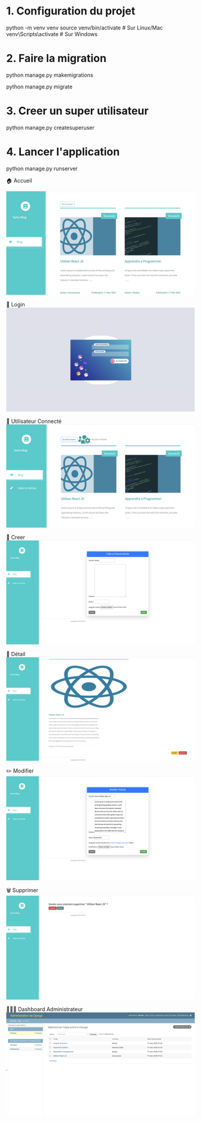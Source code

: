 # 1. Configuration du projet


python -m venv venv
source venv/bin/activate  # Sur Linux/Mac <br>
venv\Scripts\activate  # Sur Windows


# 2. Faire la migration
 
  python manage.py makemigrations


 python manage.py migrate

# 3. Creer un super utilisateur


 python manage.py createsuperuser


# 4. Lancer l'application
 python manage.py runserver

🏠 Accueil

![Texte alternatif](documentation/accueil.png)

🔐 Login
![Texte alternatif](documentation/login.png)

📓 Utilisateur Connecté
![Texte alternatif](documentation/connecte.png)

🧩 Creer
![Texte alternatif](documentation/creer.png)


📄 Détail
![Texte alternatif](documentation/detail.png)


✏️ Modifier
![Texte alternatif](documentation/modifier.png)


🗑️ Supprimer
![Texte alternatif](documentation/supprimer.png)

🧑‍🧒‍🧒 Dashboard Administrateur
![Texte alternatif](documentation/admin.png)